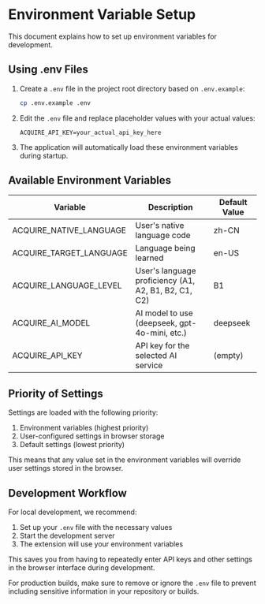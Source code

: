 # Environment Variable Setup

This document explains how to set up environment variables for development.

## Using .env Files

1. Create a `.env` file in the project root directory based on `.env.example`:
   ```bash
   cp .env.example .env
   ```

2. Edit the `.env` file and replace placeholder values with your actual values:
   ```
   ACQUIRE_API_KEY=your_actual_api_key_here
   ```

3. The application will automatically load these environment variables during startup.

## Available Environment Variables

| Variable                  | Description                                       | Default Value |
|---------------------------|---------------------------------------------------|---------------|
| ACQUIRE_NATIVE_LANGUAGE   | User's native language code                       | zh-CN         |
| ACQUIRE_TARGET_LANGUAGE   | Language being learned                            | en-US         |
| ACQUIRE_LANGUAGE_LEVEL    | User's language proficiency (A1, A2, B1, B2, C1, C2) | B1        |
| ACQUIRE_AI_MODEL          | AI model to use (deepseek, gpt-4o-mini, etc.)     | deepseek      |
| ACQUIRE_API_KEY           | API key for the selected AI service               | (empty)       |

## Priority of Settings

Settings are loaded with the following priority:

1. Environment variables (highest priority)
2. User-configured settings in browser storage
3. Default settings (lowest priority)

This means that any value set in the environment variables will override user settings stored in the browser.

## Development Workflow

For local development, we recommend:

1. Set up your `.env` file with the necessary values
2. Start the development server
3. The extension will use your environment variables

This saves you from having to repeatedly enter API keys and other settings in the browser interface during development.

For production builds, make sure to remove or ignore the `.env` file to prevent including sensitive information in your repository or builds. 